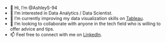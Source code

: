 - 👋 Hi, I’m @AshleyS-94
- 👀 I’m interested in Data Analytics / Data Scientist.
- 🌱 I’m currently improving my data visualization skills on [Tableau](https://public.tableau.com/app/profile/ashley.simmons/vizzes). 
- 💞️ I’m looking to collaborate with anyone in the tech field who is willing to offer advice and tips. 
- 📫 Feel free to connect with me on [LinkedIn](https://www.linkedin.com/in/ashley-simmons-lp/).

<!---
AshleyS-94/AshleyS-94 is a ✨ special ✨ repository because its `README.md` (this file) appears on your GitHub profile.
You can click the Preview link to take a look at your changes.
--->

